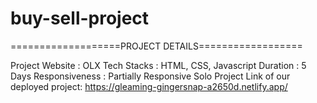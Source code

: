 # buy-sell-project
===================PROJECT DETAILS==================


Project Website : OLX
Tech Stacks : HTML, CSS, Javascript
Duration : 5 Days
Responsiveness : Partially Responsive
Solo Project 
Link of our deployed project: https://gleaming-gingersnap-a2650d.netlify.app/
